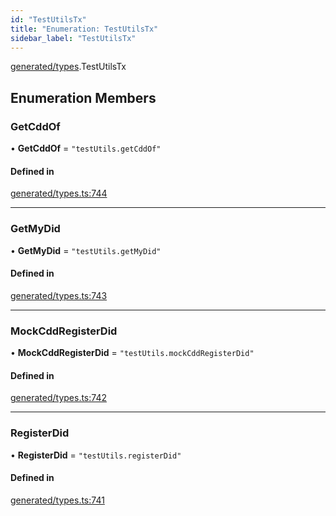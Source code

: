 ```yaml
---
id: "TestUtilsTx"
title: "Enumeration: TestUtilsTx"
sidebar_label: "TestUtilsTx"
---
```


[generated/types](../../../../modules/Generated/Types/Types.md).TestUtilsTx

## Enumeration Members

### GetCddOf

• **GetCddOf** = ``"testUtils.getCddOf"``

#### Defined in

[generated/types.ts:744](https://github.com/PolymeshAssociation/polymesh-sdk/blob/720afb69c/src/generated/types.ts#L744)

___

### GetMyDid

• **GetMyDid** = ``"testUtils.getMyDid"``

#### Defined in

[generated/types.ts:743](https://github.com/PolymeshAssociation/polymesh-sdk/blob/720afb69c/src/generated/types.ts#L743)

___

### MockCddRegisterDid

• **MockCddRegisterDid** = ``"testUtils.mockCddRegisterDid"``

#### Defined in

[generated/types.ts:742](https://github.com/PolymeshAssociation/polymesh-sdk/blob/720afb69c/src/generated/types.ts#L742)

___

### RegisterDid

• **RegisterDid** = ``"testUtils.registerDid"``

#### Defined in

[generated/types.ts:741](https://github.com/PolymeshAssociation/polymesh-sdk/blob/720afb69c/src/generated/types.ts#L741)

